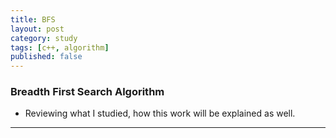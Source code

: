 ```yaml
---
title: BFS
layout: post
category: study
tags: [c++, algorithm]
published: false
---
```


### Breadth First Search Algorithm

* Reviewing what I studied, how this work will be explained as well. 
---